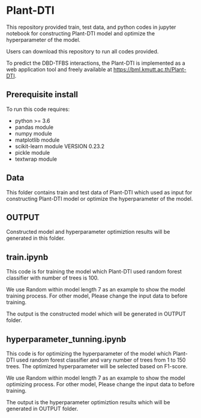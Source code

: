 # Plant-DTI

This repository provided train, test data, and python codes in jupyter notebook for constructing Plant-DTI model and optimize the hyperparameter of the model.

Users can download this repository to run all codes provided.

To predict the DBD-TFBS interactions, the Plant-DTI is implemented as a web application tool and freely available at https://bml.kmutt.ac.th/Plant-DTI.

## Prerequisite install
To run this code requires:

- python >= 3.6 
- pandas module 
- numpy module
- matplotlib module
- scikit-learn module VERSION 0.23.2
- pickle module
- textwrap module

## Data
This folder contains train and test data of Plant-DTI which used as input for constructing Plant-DTI model or optimize the hyperparameter of the model.

## OUTPUT
Constructed model and hyperparameter optimiztion results will be generated in this folder. 

## train.ipynb
This code is for training the model which Plant-DTI used random forest classifier with number of trees is 100.

We use Random within model length 7 as an example to show the model training process. For other model, Please change the input data to before training.

The output is the constructed model which will be generated in OUTPUT folder.

## hyperparameter_tunning.ipynb
This code is for optimizing the hyperparameter of the model which Plant-DTI used random forest classifier and vary number of trees from 1 to 150 trees. The optimized hyperparameter will be selected based on F1-score.

We use Random within model length 7 as an example to show the model optimizing process. For other model, Please change the input data to before training.

The output is the hyperparameter optimiztion results which will be generated in OUTPUT folder.
